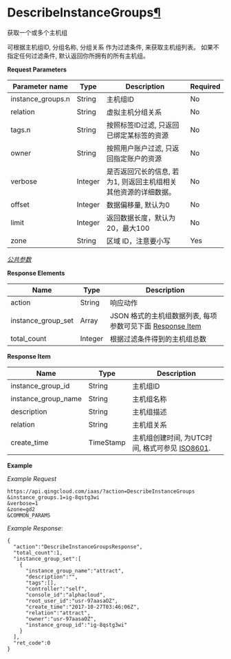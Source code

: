 ---
---

# DescribeInstanceGroups[¶](#describeinstancegroups "永久链接至标题")

获取一个或多个主机组

可根据主机组ID, 分组名称, 分组关系 作为过滤条件, 来获取主机组列表。 如果不指定任何过滤条件, 默认返回你所拥有的所有主机组。

**Request Parameters**

| Parameter name | Type | Description | Required |
| --- | --- | --- | --- |
| instance_groups.n | String | 主机组ID | No |
| relation | String | 虚拟主机分组关系 | No |
| tags.n | String | 按照标签ID过滤, 只返回已绑定某标签的资源 | No |
| owner | String | 按照用户账户过滤, 只返回指定账户的资源 | No |
| verbose | Integer | 是否返回冗长的信息, 若为1, 则返回主机组相关其他资源的详细数据。 | No |
| offset | Integer | 数据偏移量, 默认为0 | No |
| limit | Integer | 返回数据长度，默认为20，最大100 | No |
| zone | String | 区域 ID，注意要小写 | Yes |

[_公共参数_](../../common/parameters.html#api-common-parameters)

**Response Elements**

| Name | Type | Description |
| --- | --- | --- |
| action | String | 响应动作 |
| instance_group_set | Array | JSON 格式的主机组数据列表, 每项参数可见下面 [Response Item](#response-item) |
| total_count | Integer | 根据过滤条件得到的主机组总数 |

**Response Item**

| Name | Type | Description |
| --- | --- | --- |
| instance_group_id | String | 主机组ID |
| instance_group_name | String | 主机组名称 |
| description | String | 主机组描述 |
| relation | String | 主机组关系 |
| create_time | TimeStamp | 主机组创建时间, 为UTC时间, 格式可参见 [ISO8601](http://www.w3.org/TR/NOTE-datetime). |

**Example**

_Example Request_

```
https://api.qingcloud.com/iaas/?action=DescribeInstanceGroups
&instance_groups.1=ig-8qstg3wi
&verbose=1
&zone=gd2
&COMMON_PARAMS
```

_Example Response_:

```
{
  "action":"DescribeInstanceGroupsResponse",
  "total_count":1,
  "instance_group_set":[
    {
      "instance_group_name":"attract",
      "description":"",
      "tags":[],
      "controller":"self",
      "console_id":"alphacloud",
      "root_user_id":"usr-97aasaOZ",
      "create_time":"2017-10-27T03:46:06Z",
      "relation":"attract",
      "owner":"usr-97aasaOZ",
      "instance_group_id":"ig-8qstg3wi"
    }
  ],
  "ret_code":0
}
```
